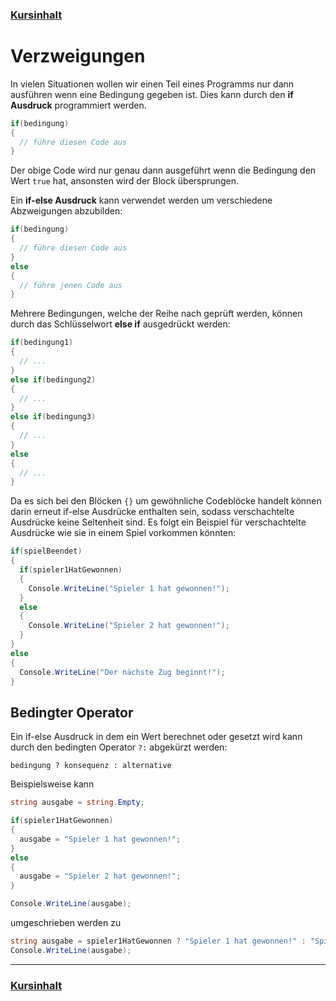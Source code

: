 ### [Kursinhalt](../README.md)

Verzweigungen
==============

In vielen Situationen wollen wir einen Teil eines Programms nur dann ausführen wenn eine Bedingung gegeben ist. Dies kann durch den **if Ausdruck** programmiert werden.

```cs
if(bedingung)
{
  // führe diesen Code aus
}
```

Der obige Code wird nur genau dann ausgeführt wenn die Bedingung den Wert `true` hat, ansonsten wird der Block übersprungen.

Ein **if-else Ausdruck** kann verwendet werden um verschiedene Abzweigungen abzubilden:

```cs
if(bedingung)
{
  // führe diesen Code aus
}
else
{
  // führe jenen Code aus
}
```

Mehrere Bedingungen, welche der Reihe nach geprüft werden, können durch das Schlüsselwort **else if** ausgedrückt werden:

```cs
if(bedingung1)
{
  // ...
}
else if(bedingung2)
{
  // ...
}
else if(bedingung3)
{
  // ...
}
else
{
  // ...
}
```

Da es sich bei den Blöcken `{}` um gewöhnliche Codeblöcke handelt können darin erneut if-else Ausdrücke enthalten sein, sodass verschachtelte Ausdrücke keine Seltenheit sind. 
Es folgt ein Beispiel für verschachtelte Ausdrücke wie sie in einem Spiel vorkommen könnten:


```cs
if(spielBeendet)
{
  if(spieler1HatGewonnen)
  {
    Console.WriteLine("Spieler 1 hat gewonnen!");
  }
  else
  {
    Console.WriteLine("Spieler 2 hat gewonnen!");
  }
}
else
{
  Console.WriteLine("Der nächste Zug beginnt!");
}
```

Bedingter Operator
--------------------

Ein if-else Ausdruck in dem ein Wert berechnet oder gesetzt wird kann durch den bedingten Operator `?:` abgekürzt werden:

```
bedingung ? konsequenz : alternative
```

Beispielsweise kann 

```cs
string ausgabe = string.Empty;

if(spieler1HatGewonnen)
{
  ausgabe = "Spieler 1 hat gewonnen!";
}
else
{
  ausgabe = "Spieler 2 hat gewonnen!";
}

Console.WriteLine(ausgabe);
```

umgeschrieben werden zu

```cs
string ausgabe = spieler1HatGewonnen ? "Spieler 1 hat gewonnen!" : "Spieler 2 hat gewonnen!";
Console.WriteLine(ausgabe);
```

---

### [Kursinhalt](../README.md)